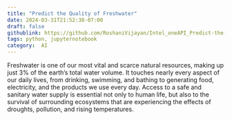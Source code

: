 ```yaml
---
title: "Predict the Quality of Freshwater"
date: 2024-03-31T21:52:38-07:00
draft: false
githublink: https://github.com/RoshaniVijayan/Intel_oneAPI_Predict-the-Quality-of-Freshwater
tags: python, jupyternotebook
category:  AI
---
```


Freshwater is one of our most vital and scarce natural resources, making up just 3% of the earth’s total water volume. It touches nearly every aspect of our daily lives, from drinking, swimming, and bathing to generating food, electricity, and the products we use every day. Access to a safe and sanitary water supply is essential not only to human life, but also to the survival of surrounding ecosystems that are experiencing the effects of droughts, pollution, and rising temperatures.
